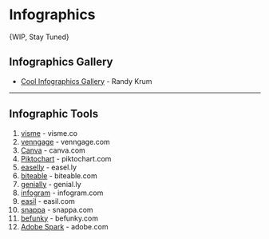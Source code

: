 # Infographics
{WIP, Stay Tuned}

## Infographics Gallery
* [Cool Infographics Gallery](https://www.pinterest.com/rtkrum/cool-infographics-gallery/) - Randy Krum

-----
## Infographic Tools 
1. [visme](https://visme.co/) - visme.co
1. [venngage](https://venngage.com/) - venngage.com
1. [Canva](https://www.canva.com/) - canva.com
1. [Piktochart](https://piktochart.com/) - piktochart.com
1. [easelly](https://easel.ly/) - easel.ly
1. [biteable](https://biteable.com/) - biteable.com
1. [genially](https://www.genial.ly/) - genial.ly
1. [infogram](https://infogram.com/) - infogram.com
1. [easil](https://easil.com/) - easil.com
1. [snappa](https://snappa.com/) - snappa.com
1. [befunky](https://www.befunky.com/) - befunky.com
1. [Adobe Spark](https://www.adobe.com/products/spark.html) - adobe.com
